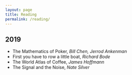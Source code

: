 ```yaml
---
layout: page
title: Reading
permalink: /reading/
---
```

## 2019
-	The Mathematics of Poker, _Bill Chen, Jerrod Ankenman_
-	First you have to row a little boat, _Richard Bode_
-	The World Atlas of Coffee, _James Hoffmann_
-	The Signal and the Noise, _Nate Silver_
